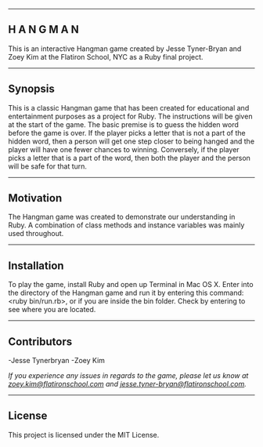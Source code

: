 -------------
H A N G M A N
-------------

This is an interactive Hangman game created by Jesse Tyner-Bryan and Zoey Kim at the Flatiron School, NYC as a Ruby final project. 

-------------
Synopsis
-------------

This is a classic Hangman game that has been created for educational and entertainment purposes as a project for Ruby. The instructions will be given at the start of the game. The basic premise is to guess the hidden word before the game is over. If the player picks a letter that is not a part of the hidden word, then a person will get one step closer to being hanged and the player will have one fewer chances to winning. Conversely, if the player picks a letter that is a part of the word, then both the player and the person will be safe for that turn. 

-------------
Motivation
-------------

The Hangman game was created to demonstrate our understanding in Ruby. A combination of class methods and instance variables was mainly used throughout.

-------------
Installation
-------------

To play the game, install Ruby and open up Terminal in Mac OS X. Enter into the directory of the Hangman game and run it by entering this command: <ruby bin/run.rb>, or <ruby run.rb> if you are inside the bin folder. Check by entering <pwd> to see where you are located.

-------------
Contributors
-------------

-Jesse Tynerbryan
-Zoey Kim

*If you experience any issues in regards to the game, please let us know at zoey.kim@flatironschool.com and jesse.tyner-bryan@flatironschool.com.*

-------------
License
-------------

This project is licensed under the MIT License. 

